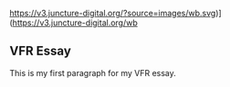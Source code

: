 https://v3.juncture-digital.org/?source=images/wb.svg)](https://v3.juncture-digital.org/wb

## VFR Essay
This is my first paragraph for my VFR essay.
<param ve-image
url="https://upload.wikimedia.org/wikipedia/commons/3/31/Vincenzo_Campi_-_The_Fruit_Seller.jpg">
